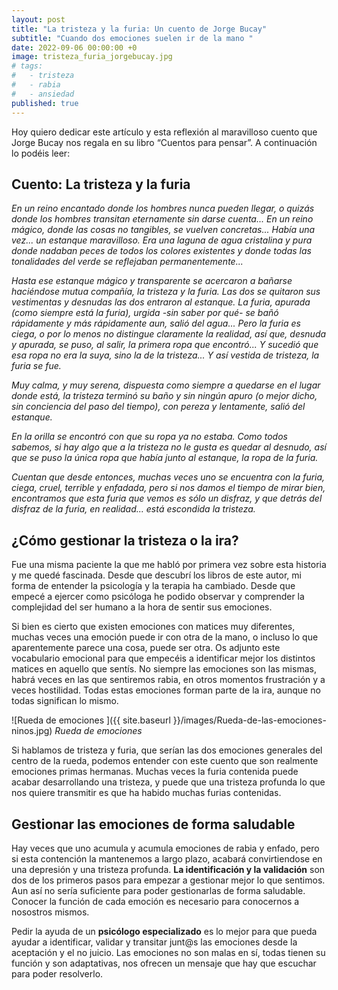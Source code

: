 ```yaml
---
layout: post
title: "La tristeza y la furia: Un cuento de Jorge Bucay"
subtitle: "Cuando dos emociones suelen ir de la mano "
date: 2022-09-06 00:00:00 +0
image: tristeza_furia_jorgebucay.jpg
# tags:
#   - tristeza
#   - rabia
#   - ansiedad
published: true
---
```


Hoy quiero dedicar este artículo y esta reflexión al maravilloso cuento que Jorge Bucay nos regala en su libro “Cuentos para pensar”. A continuación lo podéis leer:

<!-- more -->

## Cuento: La tristeza y la furia

*En un reino encantado donde los hombres nunca pueden llegar, o quizás donde los hombres transitan eternamente sin darse cuenta...
En un reino mágico, donde las cosas no tangibles, se vuelven concretas...
Había una vez... un estanque maravilloso.
Era una laguna de agua cristalina y pura donde nadaban peces de todos los colores existentes y donde todas las tonalidades del verde se reflejaban permanentemente...*

*Hasta ese estanque mágico y transparente se acercaron a bañarse haciéndose mutua compañía, la tristeza y la furia.
Las dos se quitaron sus vestimentas y desnudas las dos entraron al estanque.
La furia, apurada (como siempre está la furia), urgida -sin saber por qué- se bañó rápidamente y más rápidamente aun, salió del agua...
Pero la furia es ciega, o por lo menos no distingue claramente la realidad, así que, desnuda y apurada, se puso, al salir, la primera ropa que encontró...
Y sucedió que esa ropa no era la suya, sino la de la tristeza...
Y así vestida de tristeza, la furia se fue.*

*Muy calma, y muy serena, dispuesta como siempre a quedarse en el lugar donde está, la tristeza terminó su baño y sin ningún apuro (o mejor dicho, sin conciencia del paso del tiempo), con pereza y lentamente, salió del estanque.*

*En la orilla se encontró con que su ropa ya no estaba.
Como todos sabemos, si hay algo que a la tristeza no le gusta es quedar al desnudo, así que se puso la única ropa que había junto al estanque, la ropa de la furia.*

*Cuentan que desde entonces, muchas veces uno se encuentra con la furia, ciega, cruel, terrible y enfadada, pero si nos damos el tiempo de mirar bien, encontramos que esta furia que vemos es sólo un disfraz, y que detrás del disfraz de la furia, en realidad... está escondida la tristeza.*

## ¿Cómo gestionar la tristeza o la ira? 

Fue una misma paciente la que me habló por primera vez sobre esta historia y me quedé fascinada. Desde que descubrí los libros de este autor, mi forma de entender la psicología y la terapia ha cambiado. Desde que empecé a ejercer como psicóloga he podido observar y comprender la complejidad del ser humano a la hora de sentir sus emociones. 

Si bien es cierto que existen emociones con matices muy diferentes, muchas veces una emoción puede ir con otra de la mano, o incluso lo que aparentemente parece una cosa, puede ser otra. Os adjunto este vocabulario emocional para que empecéis a identificar mejor los distintos matices en aquello que sentís. No siempre las emociones son las mismas, habrá veces en las que sentiremos rabia, en otros momentos frustración y a veces hostilidad. Todas estas emociones forman parte de la ira, aunque no todas significan lo mismo.

![Rueda de emociones ]({{ site.baseurl }}/images/Rueda-de-las-emociones-ninos.jpg)
*Rueda de emociones*

Si hablamos de tristeza y furia, que serían las dos emociones generales del centro de la rueda, podemos entender con este cuento que son realmente emociones primas hermanas. Muchas veces la furia contenida puede acabar desarrollando una tristeza, y puede que una tristeza profunda lo que nos quiere transmitir es que ha habido muchas furias contenidas. 

## Gestionar las emociones de forma saludable

Hay veces que uno acumula y acumula emociones de rabia y enfado, pero si esta contención la mantenemos a largo plazo, acabará convirtiendose en una depresión y una tristeza profunda. **La identificación y la validación** son dos de los primeros pasos para empezar a gestionar mejor lo que sentimos. Aun así no sería suficiente para poder gestionarlas de forma saludable. Conocer la función de cada emoción es necesario para conocernos a nosostros mismos. 

Pedir la ayuda de un **psicólogo especializado** es lo mejor para que pueda ayudar a identificar, validar y transitar junt@s las emociones desde la aceptación y el no juicio. Las emociones no son malas en sí, todas tienen su función y son adaptativas, nos ofrecen un mensaje que hay que escuchar para poder resolverlo. 

